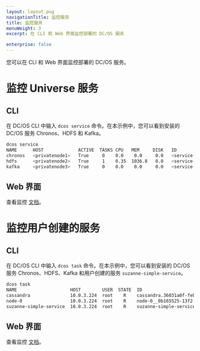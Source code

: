 ```yaml
---
layout: layout.pug
navigationTitle: 监控服务
title: 监控服务
menuWeight: 3
excerpt: 在 CLI 和 Web 界面监控部署的 DC/OS 服务

enterprise: false
---
```



您可以在 CLI 和 Web 界面监控部署的 DC/OS 服务。

# 监控 Universe 服务

## CLI

在 DC/OS CLI 中输入 `dcos service` 命令。在本示例中，您可以看到安装的 DC/OS 服务 Chronos、HDFS 和 Kafka。

```bash
dcos service
NAME      HOST             ACTIVE  TASKS CPU   MEM     DISK   ID
chronos   <privatenode1>   True     0    0.0    0.0     0.0   <service-id1>
hdfs      <privatenode2>   True     1    0.35  1036.8   0.0   <service-id2>
kafka     <privatenode3>   True     0    0.0    0.0     0.0   <service-id3>
```

## Web 界面

查看监控 [文档](/cn/1.12/monitoring/)。

# 监控用户创建的服务

## CLI

在 DC/OS CLI 中输入 `dcos task` 命令。在本示例中，您可以看到安装的 DC/OS 服务 Chronos、HDFS、Kafka 和用户创建的服务 `suzanne-simple-service`。

```bash
dcos task
NAME                    HOST        USER  STATE  ID                                                           
cassandra               10.0.3.224  root    R    cassandra.36031a0f-feb4-11e6-b09b-3638c949fe6b               
node-0                  10.0.3.224  root    R    node-0__0b165525-13f2-485b-a5f8-e00a9fabffd9                 
suzanne-simple-service  10.0.3.224  root    R    suzanne-simple-service.47359150-feb4-11e6-b09b-3638c949fe6b
```

## Web 界面

查看监控 [文档](/cn/1.12/monitoring/)。
